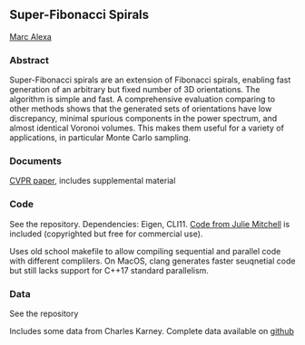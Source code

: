 ## Super-Fibonacci Spirals

[Marc Alexa](https://www.cg.tu-berlin.de/team/prof-dr-marc-alexa/)

### Abstract

Super-Fibonacci spirals are an extension of Fibonacci spirals, enabling fast generation of an arbitrary but fixed number of 3D orientations. The algorithm is simple and fast. A comprehensive evaluation comparing to other methods shows that the generated sets of orientations have low discrepancy, minimal spurious components in the power spectrum, and almost identical Voronoi volumes. This makes them useful for a variety of applications, in particular Monte Carlo sampling. 

### Documents

[CVPR paper](https://github.com/marcalexa/superfibonacci/docs/superfib_cvpr.pdf), includes supplemental material

### Code

See the repository. Dependencies: Eigen, CLI11. [Code from Julie Mitchell](https://mitchell-web.ornl.gov/SOI/index.php) is included (copyrighted  but free for commercial use).

Uses old school makefile to allow compiling sequential and parallel code with different complilers. On MacOS, clang generates faster seuqnetial code but still lacks support for C++17 standard parallelism. 

### Data

See the repository

Includes some data from Charles Karney. Complete data available on [github](https://github.com/cffk/orientation)

